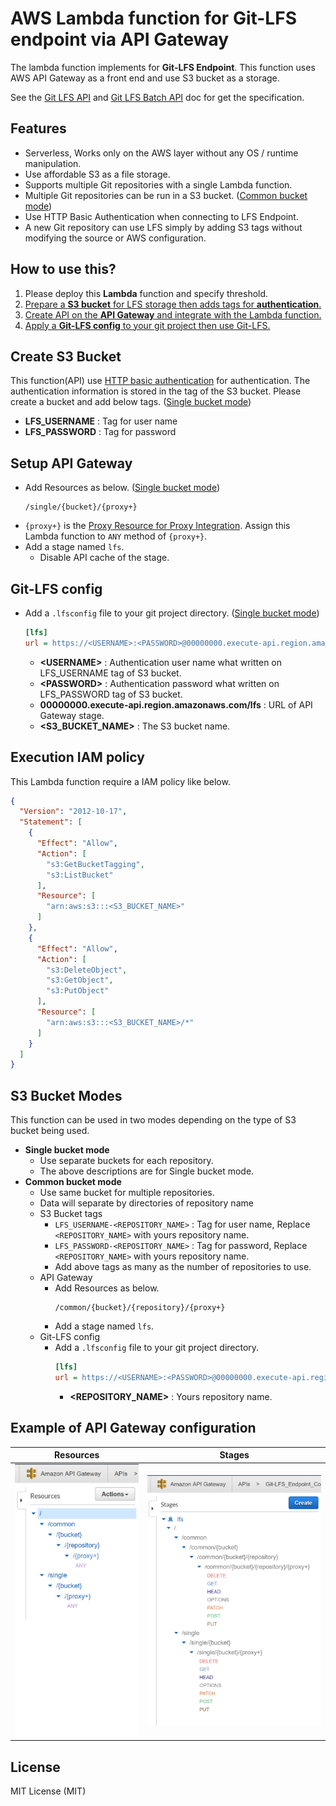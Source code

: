# AWS Lambda function for Git-LFS endpoint via API Gateway

The lambda function implements for **Git-LFS Endpoint**.
This function uses AWS API Gateway as a front end and use S3 bucket as a storage.

See the [Git LFS API](https://github.com/git-lfs/git-lfs/blob/master/docs/api/README.md) and [Git LFS Batch API](https://github.com/git-lfs/git-lfs/blob/master/docs/api/batch.md) doc for get the specification.

## Features
- Serverless, Works only on the AWS layer without any OS / runtime manipulation.
- Use affordable S3 as a file storage.
- Supports multiple Git repositories with a single Lambda function.
- Multiple Git repositories can be run in a S3 bucket. ([Common bucket mode](#S3-bucket-modes))
- Use HTTP Basic Authentication when connecting to LFS Endpoint.
- A new Git repository can use LFS simply by adding S3 tags without modifying the source or AWS configuration.

## How to use this?

1. Please deploy this **Lambda** function and specify threshold.
2. [Prepare a **S3 bucket** for LFS storage then adds tags for **authentication**.](#Create-S3-Bucket)
3. [Create API on the **API Gateway** and integrate with the Lambda function.](#Setup-API-Gateway)
4. [Apply a **Git-LFS config** to your git project then use Git-LFS.](#Git-LFS-config)

## Create S3 Bucket

This function(API) use [HTTP basic authentication](https://en.wikipedia.org/wiki/Basic_access_authentication) for authentication.
The authentication information is stored in the tag of the S3 bucket.
Please create a bucket and add below tags. ([Single bucket mode](#S3-bucket-modes))
- **LFS_USERNAME** : Tag for user name
- **LFS_PASSWORD** : Tag for password

## Setup API Gateway

- Add Resources as below. ([Single bucket mode](#S3-bucket-modes))
    ```
    /single/{bucket}/{proxy+}
    ```
- `{proxy+}` is the [Proxy Resource for Proxy Integration](https://docs.aws.amazon.com/apigateway/latest/developerguide/api-gateway-set-up-simple-proxy.html). Assign this Lambda function to `ANY` method of `{proxy+}`.
- Add a stage named `lfs`.
    - Disable API cache of the stage.

## Git-LFS config

- Add a `.lfsconfig` file to your git project directory. ([Single bucket mode](#S3-bucket-modes))
    ```ini
    [lfs]
    url = https://<USERNAME>:<PASSWORD>@00000000.execute-api.region.amazonaws.com/lfs/single/<S3_BUCKET_NAME>
    ```
    - **&lt;USERNAME&gt;** : Authentication user name what written on LFS_USERNAME tag of S3 bucket.
    - **&lt;PASSWORD&gt;** : Authentication password what written on LFS_PASSWORD tag of S3 bucket.
    - **00000000.execute-api.region.amazonaws.com/lfs** : URL of API Gateway stage.
    - **<S3_BUCKET_NAME>** : The S3 bucket name.

## Execution IAM policy
This Lambda function require a IAM policy like below.
```json
{
  "Version": "2012-10-17",
  "Statement": [
    {
      "Effect": "Allow",
      "Action": [
        "s3:GetBucketTagging",
        "s3:ListBucket"
      ],
      "Resource": [
        "arn:aws:s3:::<S3_BUCKET_NAME>"
      ]
    },
    {
      "Effect": "Allow",
      "Action": [
        "s3:DeleteObject",
        "s3:GetObject",
        "s3:PutObject"
      ],
      "Resource": [
        "arn:aws:s3:::<S3_BUCKET_NAME>/*"
      ]
    }
  ]
}
```

## S3 Bucket Modes

This function can be used in two modes depending on the type of S3 bucket being used.
- **Single bucket mode**
    - Use separate buckets for each repository.
    - The above descriptions are for Single bucket mode.
- **Common bucket mode**
    - Use same bucket for multiple repositories.
    - Data will separate by directories of repository name
    - S3 Bucket tags
        - `LFS_USERNAME-<REPOSITORY_NAME>` : Tag for user name, Replace `<REPOSITORY_NAME>` with yours repository name.
        - `LFS_PASSWORD-<REPOSITORY_NAME>` : Tag for password, Replace `<REPOSITORY_NAME>` with yours repository name.
        - Add above tags as many as the number of repositories to use.
    - API Gateway
        - Add Resources as below.
            ```
            /common/{bucket}/{repository}/{proxy+}
            ```
        - Add a stage named `lfs`.
    - Git-LFS config
        - Add a `.lfsconfig` file to your git project directory.
            ```ini
            [lfs]
            url = https://<USERNAME>:<PASSWORD>@00000000.execute-api.region.amazonaws.com/lfs/common/<S3_BUCKET_NAME>/<REPOSITORY_NAME>
            ```
            - **<REPOSITORY_NAME>** : Yours repository name.

## Example of API Gateway configuration

Resources | Stages
----------|--------
![Resources](/README/API-Gateway-Resources.png) | ![Stages](/README/API-Gateway-Stages.png)


## License

MIT License (MIT)
